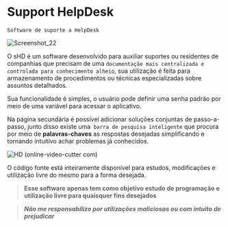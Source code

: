 # Support HelpDesk

`Software de suporte a HelpDesk`

![Screenshot_22](https://github.com/user-attachments/assets/8c9dbe70-2ab8-4780-8b42-eac254710f39)

O sHD é um software desenvolvido para auxiliar suportes ou residentes de companhias que precisam de uma `documentação mais centralizada e controlada para conhecimento alheio`,
sua utilização é feita para armazenamento de procedimentos ou técnicas especializadas sobre assuntos detalhados.

Sua funcionalidade é simples, o usuário pode definir uma senha padrão por meio de uma variável para acessar o aplicativo.

Na página secundária é possível adicionar soluções conjuntas de passo-a-passo, junto disso existe uma` barra de pesquisa inteligente` que procura por meio de **palavras-chaves** as respostas desejadas
simplificando e tornando intuitivo achar problemas já conhecidos.

![HD (online-video-cutter com)](https://github.com/user-attachments/assets/e7c6cadc-9b50-4eb2-83a1-da6069a34bd1)

O código fonte está inteiramente disponível para estudos, modificações e utilização livre do mesmo para a forma desejada.

> __Esse software apenas tem como objetivo estudo de programação e utilização livre para quaisquer fins desejados__

> **_Não me responsabilizo por utilizações maliciosas ou com intuito de prejudicar_**
